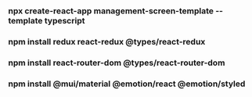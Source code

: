 ### npx create-react-app management-screen-template --template typescript

### npm install redux react-redux @types/react-redux

### npm install react-router-dom @types/react-router-dom

### npm install @mui/material @emotion/react @emotion/styled
